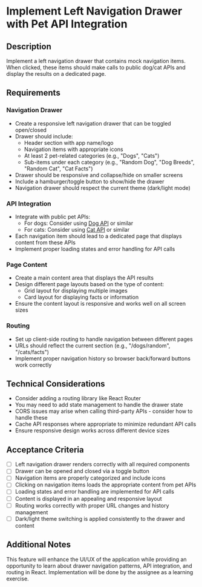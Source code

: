 # Implement Left Navigation Drawer with Pet API Integration

## Description
Implement a left navigation drawer that contains mock navigation items. When clicked, these items should make calls to public dog/cat APIs and display the results on a dedicated page.

## Requirements

### Navigation Drawer
- Create a responsive left navigation drawer that can be toggled open/closed
- Drawer should include:
  - Header section with app name/logo
  - Navigation items with appropriate icons
  - At least 2 pet-related categories (e.g., "Dogs", "Cats")
  - Sub-items under each category (e.g., "Random Dog", "Dog Breeds", "Random Cat", "Cat Facts")
- Drawer should be responsive and collapse/hide on smaller screens
- Include a hamburger/toggle button to show/hide the drawer
- Navigation drawer should respect the current theme (dark/light mode)

### API Integration
- Integrate with public pet APIs:
  - For dogs: Consider using [Dog API](https://dog.ceo/dog-api/) or similar
  - For cats: Consider using [Cat API](https://thecatapi.com/) or similar
- Each navigation item should lead to a dedicated page that displays content from these APIs
- Implement proper loading states and error handling for API calls

### Page Content
- Create a main content area that displays the API results
- Design different page layouts based on the type of content:
  - Grid layout for displaying multiple images
  - Card layout for displaying facts or information
- Ensure the content layout is responsive and works well on all screen sizes

### Routing
- Set up client-side routing to handle navigation between different pages
- URLs should reflect the current section (e.g., "/dogs/random", "/cats/facts")
- Implement proper navigation history so browser back/forward buttons work correctly

## Technical Considerations
- Consider adding a routing library like React Router
- You may need to add state management to handle the drawer state
- CORS issues may arise when calling third-party APIs - consider how to handle these
- Cache API responses where appropriate to minimize redundant API calls
- Ensure responsive design works across different device sizes

## Acceptance Criteria
- [ ] Left navigation drawer renders correctly with all required components
- [ ] Drawer can be opened and closed via a toggle button
- [ ] Navigation items are properly categorized and include icons
- [ ] Clicking on navigation items loads the appropriate content from pet APIs
- [ ] Loading states and error handling are implemented for API calls
- [ ] Content is displayed in an appealing and responsive layout
- [ ] Routing works correctly with proper URL changes and history management
- [ ] Dark/light theme switching is applied consistently to the drawer and content

## Additional Notes
This feature will enhance the UI/UX of the application while providing an opportunity to learn about drawer navigation patterns, API integration, and routing in React. Implementation will be done by the assignee as a learning exercise.